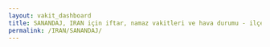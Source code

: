 ```yaml
---
layout: vakit_dashboard
title: SANANDAJ, IRAN için iftar, namaz vakitleri ve hava durumu - ilçe/eyalet seç
permalink: /IRAN/SANANDAJ/
---
```


<script type="text/javascript">
  var GLOBAL_COUNTRY = 'IRAN';
  var GLOBAL_CITY = 'SANANDAJ';
  var GLOBAL_STATE = '';
  var lat = 72;
  var lon = 21;
</script>
